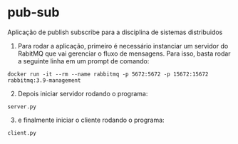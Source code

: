 # pub-sub
Aplicação de publish subscribe para a disciplina de sistemas distribuidos

1) Para rodar a aplicação, primeiro é necessário instanciar um servidor do RabitMQ que vai gerenciar o fluxo de mensagens. Para isso, basta rodar a seguinte linha em um prompt de comando:

`docker run -it --rm --name rabbitmq -p 5672:5672 -p 15672:15672 rabbitmq:3.9-management`

2) Depois iniciar servidor rodando o programa:

`server.py`

3) e finalmente iniciar o cliente rodando o programa:

`client.py`
